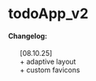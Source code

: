 # todoApp_v2

<h4>Changelog:</h4>
  <ul>
    [08.10.25]
   <br> + adaptive layout
   <br> + custom favicons
  </ul>

